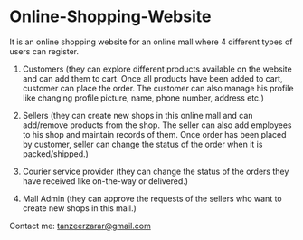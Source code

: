 # Online-Shopping-Website

It is an online shopping website for an online mall where 4 different types of users can register.

1. Customers (they can explore different products available on the website and can add them to cart.
Once all products have been added to cart, customer can place the order. The customer can also manage his profile 
like changing profile picture, name, phone number, address etc.)

2. Sellers (they can create new shops in this online mall and can add/remove products from the shop.
The seller can also add employees to his shop and maintain records of them. Once order has been placed by customer,
seller can change the status of the order when it is packed/shipped.)

3. Courier service provider (they can change the status of the orders they have received like on-the-way or delivered.)

4. Mall Admin (they can approve the requests of the sellers who want to create new shops in this mall.)

Contact me: tanzeerzarar@gmail.com
